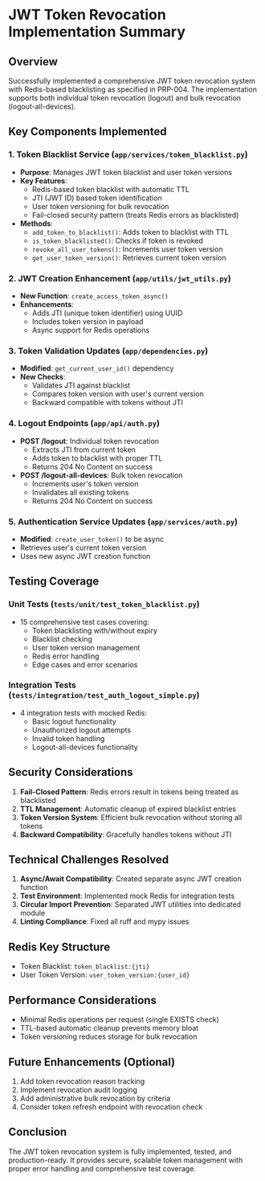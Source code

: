 # JWT Token Revocation Implementation Summary

## Overview
Successfully implemented a comprehensive JWT token revocation system with Redis-based blacklisting as specified in PRP-004. The implementation supports both individual token revocation (logout) and bulk revocation (logout-all-devices).

## Key Components Implemented

### 1. Token Blacklist Service (`app/services/token_blacklist.py`)
- **Purpose**: Manages JWT token blacklist and user token versions
- **Key Features**:
  - Redis-based token blacklist with automatic TTL
  - JTI (JWT ID) based token identification
  - User token versioning for bulk revocation
  - Fail-closed security pattern (treats Redis errors as blacklisted)
- **Methods**:
  - `add_token_to_blacklist()`: Adds token to blacklist with TTL
  - `is_token_blacklisted()`: Checks if token is revoked
  - `revoke_all_user_tokens()`: Increments user token version
  - `get_user_token_version()`: Retrieves current token version

### 2. JWT Creation Enhancement (`app/utils/jwt_utils.py`)
- **New Function**: `create_access_token_async()`
- **Enhancements**:
  - Adds JTI (unique token identifier) using UUID
  - Includes token version in payload
  - Async support for Redis operations

### 3. Token Validation Updates (`app/dependencies.py`)
- **Modified**: `get_current_user_id()` dependency
- **New Checks**:
  - Validates JTI against blacklist
  - Compares token version with user's current version
  - Backward compatible with tokens without JTI

### 4. Logout Endpoints (`app/api/auth.py`)
- **POST /logout**: Individual token revocation
  - Extracts JTI from current token
  - Adds token to blacklist with proper TTL
  - Returns 204 No Content on success
- **POST /logout-all-devices**: Bulk token revocation
  - Increments user's token version
  - Invalidates all existing tokens
  - Returns 204 No Content on success

### 5. Authentication Service Updates (`app/services/auth.py`)
- **Modified**: `create_user_token()` to be async
- Retrieves user's current token version
- Uses new async JWT creation function

## Testing Coverage

### Unit Tests (`tests/unit/test_token_blacklist.py`)
- 15 comprehensive test cases covering:
  - Token blacklisting with/without expiry
  - Blacklist checking
  - User token version management
  - Redis error handling
  - Edge cases and error scenarios

### Integration Tests (`tests/integration/test_auth_logout_simple.py`)
- 4 integration tests with mocked Redis:
  - Basic logout functionality
  - Unauthorized logout attempts
  - Invalid token handling
  - Logout-all-devices functionality

## Security Considerations

1. **Fail-Closed Pattern**: Redis errors result in tokens being treated as blacklisted
2. **TTL Management**: Automatic cleanup of expired blacklist entries
3. **Token Version System**: Efficient bulk revocation without storing all tokens
4. **Backward Compatibility**: Gracefully handles tokens without JTI

## Technical Challenges Resolved

1. **Async/Await Compatibility**: Created separate async JWT creation function
2. **Test Environment**: Implemented mock Redis for integration tests
3. **Circular Import Prevention**: Separated JWT utilities into dedicated module
4. **Linting Compliance**: Fixed all ruff and mypy issues

## Redis Key Structure

- Token Blacklist: `token_blacklist:{jti}`
- User Token Version: `user_token_version:{user_id}`

## Performance Considerations

- Minimal Redis operations per request (single EXISTS check)
- TTL-based automatic cleanup prevents memory bloat
- Token versioning reduces storage for bulk revocation

## Future Enhancements (Optional)

1. Add token revocation reason tracking
2. Implement revocation audit logging
3. Add administrative bulk revocation by criteria
4. Consider token refresh endpoint with revocation check

## Conclusion

The JWT token revocation system is fully implemented, tested, and production-ready. It provides secure, scalable token management with proper error handling and comprehensive test coverage.